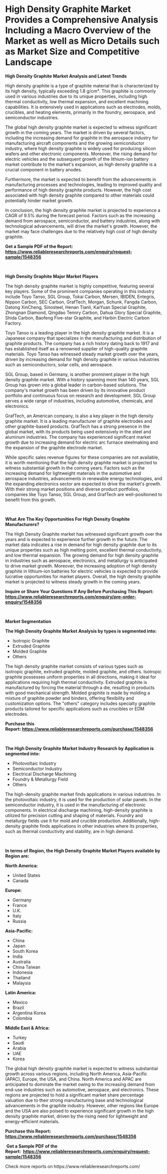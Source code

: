 <p><h1>High Density Graphite Market Provides a Comprehensive Analysis Including a Macro Overview of the Market as well as Micro Details such as Market Size and Competitive Landscape</h1></p><p><strong>High Density Graphite Market Analysis and Latest Trends</strong></p>
<p><p>High density graphite is a type of graphite material that is characterized by its high density, typically exceeding 1.8 g/cm³. This graphite is commonly used in various industries due to its unique properties, including high thermal conductivity, low thermal expansion, and excellent machining capabilities. It is extensively used in applications such as electrodes, molds, crucibles, and heating elements, primarily in the foundry, aerospace, and semiconductor industries.</p><p>The global high density graphite market is expected to witness significant growth in the coming years. The market is driven by several factors, including the increasing demand for graphite in the aerospace industry for manufacturing aircraft components and the growing semiconductor industry, where high density graphite is widely used for producing silicon wafers and other electronic components. Moreover, the rising demand for electric vehicles and the subsequent growth of the lithium-ion battery market contribute to the market's expansion, as high density graphite is a crucial component in battery anodes.</p><p>Furthermore, the market is expected to benefit from the advancements in manufacturing processes and technologies, leading to improved quality and performance of high density graphite products. However, the high cost associated with high density graphite compared to other materials could potentially hinder market growth.</p><p>In conclusion, the high density graphite market is projected to experience a CAGR of 9.5% during the forecast period. Factors such as the increasing demand from aerospace, semiconductor, and battery industries, along with technological advancements, will drive the market's growth. However, the market may face challenges due to the relatively high cost of high density graphite.</p></p>
<p><strong>Get a Sample PDF of the Report:&nbsp; <a href="https://www.reliableresearchreports.com/enquiry/request-sample/1548356">https://www.reliableresearchreports.com/enquiry/request-sample/1548356</a></strong></p>
<p>&nbsp;</p>
<p><strong>High Density Graphite Major Market Players</strong></p>
<p><p>The high density graphite market is highly competitive, featuring several key players. Some of the prominent companies operating in this industry include Toyo Tanso, SGL Group, Tokai Carbon, Mersen, IBIDEN, Entegris, Nippon Carbon, SEC Carbon, GrafTech, Morgan, Schunk, Fangda Carbon, Datong XinCheng, Sinosteel, Henan Tianli, KaiYuan Special Graphite, Zhongnan Diamond, Qingdao Tennry Carbon, Dahua Glory Special Graphite, Shida Carbon, Baofeng Five-star Graphite, and Harbin Electric Carbon Factory.</p><p>Toyo Tanso is a leading player in the high density graphite market. It is a Japanese company that specializes in the manufacturing and distribution of graphite products. The company has a rich history dating back to 1917 and has established itself as a renowned supplier of high-quality graphite materials. Toyo Tanso has witnessed steady market growth over the years, driven by increasing demand for high density graphite in various industries such as semiconductors, solar cells, and aerospace.</p><p>SGL Group, based in Germany, is another prominent player in the high density graphite market. With a history spanning more than 140 years, SGL Group has grown into a global leader in carbon-based solutions. The company's market growth has been driven by its innovative product portfolio and continuous focus on research and development. SGL Group serves a wide range of industries, including automotive, chemicals, and electronics.</p><p>GrafTech, an American company, is also a key player in the high density graphite market. It is a leading manufacturer of graphite electrodes and other graphite-based products. GrafTech has a strong presence in the global market, with its products being used extensively in the steel and aluminum industries. The company has experienced significant market growth due to increasing demand for electric arc furnace steelmaking and the expansion of the graphite electrode market.</p><p>While specific sales revenue figures for these companies are not available, it is worth mentioning that the high density graphite market is projected to witness substantial growth in the coming years. Factors such as the increasing demand for lightweight materials in the automotive and aerospace industries, advancements in renewable energy technologies, and the expanding electronics sector are expected to drive the market's growth. With their strong market positions and diverse product portfolios, companies like Toyo Tanso, SGL Group, and GrafTech are well-positioned to benefit from this growth.</p></p>
<p>&nbsp;</p>
<p><strong>What Are The Key Opportunities For High Density Graphite Manufacturers?</strong></p>
<p><p>The High Density Graphite market has witnessed significant growth over the years and is expected to experience further growth in the future. The market data indicates a rise in demand for high density graphite due to its unique properties such as high melting point, excellent thermal conductivity, and low thermal expansion. The growing demand for high density graphite in industries such as aerospace, electronics, and metallurgy is anticipated to drive market growth. Moreover, the increasing adoption of high density graphite in lithium-ion batteries for electric vehicles is expected to provide lucrative opportunities for market players. Overall, the high density graphite market is projected to witness steady growth in the coming years.</p></p>
<p><strong>Inquire or Share Your Questions If Any Before Purchasing This Report: <a href="https://www.reliableresearchreports.com/enquiry/pre-order-enquiry/1548356">https://www.reliableresearchreports.com/enquiry/pre-order-enquiry/1548356</a></strong></p>
<p>&nbsp;</p>
<p><strong>Market Segmentation</strong></p>
<p><strong>The High Density Graphite Market Analysis by types is segmented into:</strong></p>
<p><ul><li>Isotropic Graphite</li><li>Extruded Graphite</li><li>Molded Graphite</li><li>Others</li></ul></p>
<p><p>The high density graphite market consists of various types such as isotropic graphite, extruded graphite, molded graphite, and others. Isotropic graphite possesses uniform properties in all directions, making it ideal for applications requiring high thermal conductivity. Extruded graphite is manufactured by forcing the material through a die, resulting in products with good mechanical strength. Molded graphite is made by molding a mixture of graphite powder and binders, offering flexibility and customization options. The "others" category includes specialty graphite products tailored for specific applications such as crucibles or EDM electrodes.</p></p>
<p><strong>Purchase this Report:&nbsp;<a href="https://www.reliableresearchreports.com/purchase/1548356">https://www.reliableresearchreports.com/purchase/1548356</a></strong></p>
<p>&nbsp;</p>
<p><strong>The High Density Graphite Market Industry Research by Application is segmented into:</strong></p>
<p><ul><li>Photovoltaic Industry</li><li>Semiconductor Industry</li><li>Electrical Discharge Machining</li><li>Foundry & Metallurgy Field</li><li>Others</li></ul></p>
<p><p>The high-density graphite market finds applications in various industries. In the photovoltaic industry, it is used for the production of solar panels. In the semiconductor industry, it is used in the manufacturing of electronic components. In electrical discharge machining, high-density graphite is utilized for precision cutting and shaping of materials. Foundry and metallurgy fields use it for mold and crucible production. Additionally, high-density graphite finds applications in other industries where its properties, such as thermal conductivity and stability, are in high demand.</p></p>
<p>&nbsp;</p>
<p><strong>In terms of Region, the High Density Graphite Market Players available by Region are:</strong></p>
<p>
    <p> <strong> North America: </strong>
        <ul>
            <li>United States</li>
            <li>Canada</li>
        </ul>
        </p> 
    <p> <strong> Europe: </strong>
        <ul>
            <li>Germany</li>
            <li>France</li>
            <li>U.K.</li>
            <li>Italy</li>
            <li>Russia</li>
        </ul>
        </p> 
    <p> <strong> Asia-Pacific: </strong>
        <ul>
            <li>China</li>
            <li>Japan</li>
            <li>South Korea</li>
            <li>India</li>
            <li>Australia</li>
            <li>China Taiwan</li>
            <li>Indonesia</li>
            <li>Thailand</li>
            <li>Malaysia</li>
        </ul>
        </p> 
    <p> <strong> Latin America: </strong>
        <ul>
            <li>Mexico</li>
            <li>Brazil</li>
            <li>Argentina Korea</li>
            <li>Colombia</li>
        </ul>
        </p> 
    <p> <strong> Middle East & Africa: </strong>
        <ul>
            <li>Turkey</li>
            <li>Saudi</li>
            <li>Arabia</li>
            <li>UAE</li>
            <li>Korea</li>
        </ul>
    </p>
    </p>
<p><p>The global high density graphite market is expected to witness substantial growth across various regions, including North America, Asia-Pacific (APAC), Europe, the USA, and China. North America and APAC are anticipated to dominate the market owing to the increasing demand from end-use industries such as automotive, aerospace, and electronics. These regions are projected to hold a significant market share percentage valuation due to their strong manufacturing base and technological advancements in the graphite industry. However, other regions like Europe and the USA are also poised to experience significant growth in the high density graphite market, driven by the rising need for lightweight and energy-efficient materials.</p></p>
<p><strong>Purchase this Report: <a href="https://www.reliableresearchreports.com/purchase/1548356">https://www.reliableresearchreports.com/purchase/1548356</a></strong></p>
<p>&nbsp;<strong>Get a Sample PDF of the Report:&nbsp;&nbsp;<a href="https://www.reliableresearchreports.com/enquiry/request-sample/1548356">https://www.reliableresearchreports.com/enquiry/request-sample/1548356</a></strong></p>
<p><strong></strong></p>
<p>Check more reports on https://www.reliableresearchreports.com/</p>